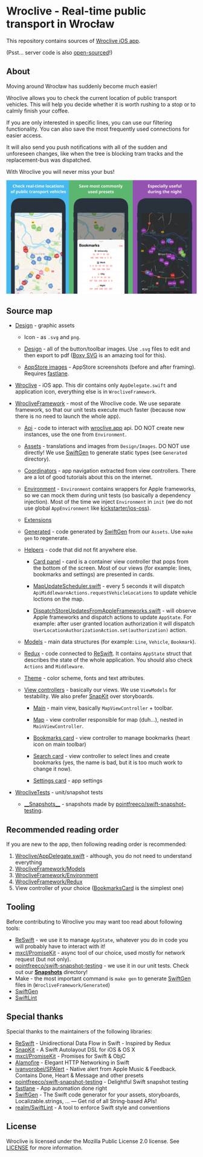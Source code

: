 # Wroclive - Real-time public transport in Wrocław

This repository contains sources of [Wroclive iOS app](https://www.wroclive.app).

(Psst… server code is also [open-sourced](https://github.com/LiarPrincess/Wroclive-server)!)

## About

Moving around Wrocław has suddenly become much easier!

Wroclive allows you to check the current location of public transport vehicles.
This will help you decide whether it is worth rushing to a stop or to calmly finish your coffee.

If you are only interested in specific lines, you can use our filtering functionality. You can also save the most frequently used connections for easier access.

It will also send you push notifications with all of the sudden and unforeseen changes, like when the tree is blocking tram tracks and the replacement-bus was dispatched.

With Wroclive you will never miss your bus!

![AppStore screenshots](https://raw.githubusercontent.com/LiarPrincess/Wroclive-client/main/Design/GitHub/appstore_screens.png)

## Source map

- [Design](Design) - graphic assets

  - Icon - as `.svg` and `png`.

  - [Design](Design/Images) - all of the button/toolbar images. Use `.svg` files to edit and then export to pdf ([Boxy SVG](https://boxy-svg.com) is an amazing tool for this).

  - [AppStore images](Design/AppStore%20images) - AppStore screenshots (before and after framing). Requires [fastlane](https://fastlane.tools).

- [Wroclive](Wroclive) - iOS app. This dir contains only `AppDelegate.swift` and application icon, everything else is in `WrocliveFramework`.

- [WrocliveFramework](WrocliveFramework) - most of the Wroclive code. We use separate framework, so that our unit tests execute much faster (because now there is no need to launch the whole app).

  - [Api](WrocliveFramework/Api) - code to interact with [wroclive.app](https://www.wroclive.app) api. DO NOT create new instances, use the one from `Environment`.

  - [Assets](WrocliveFramework/Assets) - translations and images from `Design/Images`. DO NOT use directly! We use [SwiftGen](https://github.com/SwiftGen/SwiftGen) to generate static types (see `Generated` directory).

  - [Coordinators](WrocliveFramework/Coordinators) - app navigation extracted from view controllers. There are a lot of good tutorials about this on the internet.

  - [Environment](WrocliveFramework/Environment) - `Environment` contains wrappers for Apple frameworks, so we can mock them during unit tests (so basically a dependency injection). Most of the time we inject `Environment` in `init` (we do not use global `AppEnvironment` like [kickstarter/ios-oss](https://github.com/kickstarter/ios-oss)).

  - [Extensions](WrocliveFramework/Extensions)

  - [Generated](WrocliveFramework/Generated) - code generated by [SwiftGen](https://github.com/SwiftGen/SwiftGen) from our `Assets`. Use `make gen` to regenerate.

  - [Helpers](WrocliveFramework/Helpers) - code that did not fit anywhere else.

    - [Card panel](WrocliveFramework/Helpers/Card%20panel) - card is a container view controller that pops from the bottom of the screen. Most of our views (for example: lines, bookmarks and settings) are presented in cards.

    - [MapUpdateScheduler.swift](WrocliveFramework/Helpers/MapUpdateScheduler.swift) - every 5 seconds it will dispatch `ApiMiddlewareActions.requestVehicleLocations` to update vehicle loctions on the map.

    - [DispatchStoreUpdatesFromAppleFrameworks.swift](WrocliveFramework/Helpers/DispatchStoreUpdatesFromAppleFrameworks.swift) - will observe Apple frameworks and dispatch actions to update `AppState`. For example: after user granted location authorization it will dispatch `UserLocationAuthorizationAction.set(authorization)` action.

  - [Models](WrocliveFramework/Models) - main data structures (for example: `Line`, `Vehicle`, `Bookmark`).

  - [Redux](WrocliveFramework/Redux) - code connected to [ReSwift](https://github.com/ReSwift/ReSwift). It contains `AppState` struct that describes the state of the whole application. You should also check `Actions` and `Middleware`.

  - [Theme](WrocliveFramework/Theme) - color scheme, fonts and text attributes.

  - [View controllers](WrocliveFramework/View%20controllers) - basically our views. We use `ViewModels` for testability. We also prefer [SnapKit](https://github.com/SnapKit/SnapKit) over storyboards.

    - [Main](WrocliveFramework/View%20controllers/Main) - main view, basically `MapViewController` + toolbar.

    - [Map](WrocliveFramework/View%20controllers/Map) - view controller responsible for map (duh…), nested in `MainViewController`.

    - [Bookmarks card](WrocliveFramework/View%20controllers/Bookmarks%20card) - view controller to manage bookmarks (heart icon on main toolbar)

    - [Search card](WrocliveFramework/View%20controllers/Search%20card) - view controller to select lines and create bookmarks (yes, the name is bad, but it is too much work to change it now).

    - [Settings card](WrocliveFramework/View%20controllers/Settings%20card) - app settings

- [WrocliveTests](WrocliveTests) - unit/snapshot tests

  - [\_\_Snapshots\_\_](WrocliveTests/__Snapshots__) - snapshots made by [pointfreeco/swift-snapshot-testing](https://github.com/pointfreeco/swift-snapshot-testing).

## Recommended reading order

If you are new to the app, then following reading order is recommended:

1. [Wroclive/AppDelegate.swift](Wroclive/AppDelegate.swift) - although, you do not need to understand everything
2. [WrocliveFramework/Models](WrocliveFramework/Models)
3. [WrocliveFramework/Environment](WrocliveFramework/Environment)
4. [WrocliveFramework/Redux](WrocliveFramework/Redux)
5. View controller of your choice ([BookmarksCard](WrocliveFramework/View%20controllers/Bookmarks%20card) is the simplest one)

## Tooling

Before contributing to Wroclive you may want too read about following tools:

- [ReSwift](https://github.com/ReSwift/ReSwift) - we use it to manage `AppState`, whatever you do in code you will probably have to interact with it!
- [mxcl/PromiseKit](https://github.com/mxcl/PromiseKit) - async tool of our choice, used mostly for network request (but not only).
- [pointfreeco/swift-snapshot-testing](https://github.com/pointfreeco/swift-snapshot-testing) - we use it in our unit tests. Check out our [__Snapshots__](WrocliveTests/__Snapshots__) directory!
- Make - the most important command is `make gen` to generate [SwiftGen](https://github.com/SwiftGen/SwiftGen) files in  (`WrocliveFramework/Generated`)
- [SwiftGen](https://github.com/SwiftGen/SwiftGen)
- [SwiftLint](https://github.com/realm/SwiftLint)

## Special thanks

Special thanks to the maintainers of the following libraries:
- [ReSwift](https://github.com/ReSwift/ReSwift) - Unidirectional Data Flow in Swift - Inspired by Redux
- [SnapKit](https://github.com/SnapKit/SnapKit) - A Swift Autolayout DSL for iOS & OS X
- [mxcl/PromiseKit](https://github.com/mxcl/PromiseKit) - Promises for Swift & ObjC
- [Alamofire](https://github.com/Alamofire/Alamofire) - Elegant HTTP Networking in Swift
- [ivanvorobei/SPAlert](https://github.com/IvanVorobei/SPAlert) - Native alert from Apple Music & Feedback. Contains Done, Heart & Message and other presets
- [pointfreeco/swift-snapshot-testing](https://github.com/pointfreeco/swift-snapshot-testing) - Delightful Swift snapshot testing
- [fastlane](https://fastlane.tools) - App automation done right
- [SwiftGen](https://github.com/SwiftGen/SwiftGen) - The Swift code generator for your assets, storyboards, Localizable.strings, … — Get rid of all String-based APIs!
- [realm/SwiftLint](https://github.com/realm/SwiftLint) - A tool to enforce Swift style and conventions

## License

Wroclive is licensed under the Mozilla Public License 2.0 license.
See [LICENSE](LICENSE) for more information.

